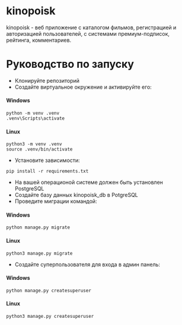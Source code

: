 # kinopoisk

kinopoisk - веб приложение с каталогом фильмов, регистрацией и авторизацией пользователей, с системами премиум-подписок, рейтинга, комментариев.

# Руководство по запуску

+ Клонируйте репозиторий
+ Создайте виртуальное окружение и активируйте его:

#### Windows
```
python -m venv .venv
.venv\Scripts\activate
```

#### Linux
```
python3 -m venv .venv
source .venv/bin/activate
```

+ Установите зависимости:

```
pip install -r requirements.txt
```

+ На вашей операционой системе должен быть установлен PostgreSQL
+ Создайте базу данных kinopoisk_db в PotgreSQL
+ Проведите миграции командой:

#### Windows
```
python manage.py migrate
```

#### Linux
```
python3 manage.py migrate
```

+ Создайте суперпользователя для входа в админ панель:

#### Windows
```
python manage.py createsuperuser
```

#### Linux
```
python3 manage.py createsuperuser
```